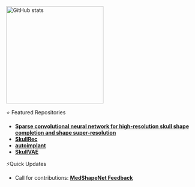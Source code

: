 <div align="left"> 
<a href="https://github.com/anuraghazra/github-readme-stats#gh-light-mode-only">
<img height=259 src="https://github-readme-stats-git-masterrstaa-rickstaa.vercel.app/api?username=Jianningli&show_icons=true&line_height=28&hide_border=false&card_width=347&include_all_commits=true&role=owner,collaborator&show=reviews,discussions_answered&rank_icon=percentile&exclude_repo=github-readme-stats&theme=default#gh-light-mode-only" alt="GitHub stats" />
</a>
</div>

:star: Featured Repositories
* [**Sparse convolutional neural network for high-resolution skull shape completion and shape super-resolution**](https://github.com/Jianningli/SparseCNN)
* [**SkullRec**](https://github.com/Project-MONAI/research-contributions/tree/main/SkullRec)
* [**autoimplant**](https://github.com/Jianningli/autoimplant)
* [**SkullVAE**](https://github.com/Jianningli/skullVAE)
  
⚡Quick Updates
* Call for contributions: [**MedShapeNet Feedback**](https://github.com/Jianningli/medshapenet-feedback)


